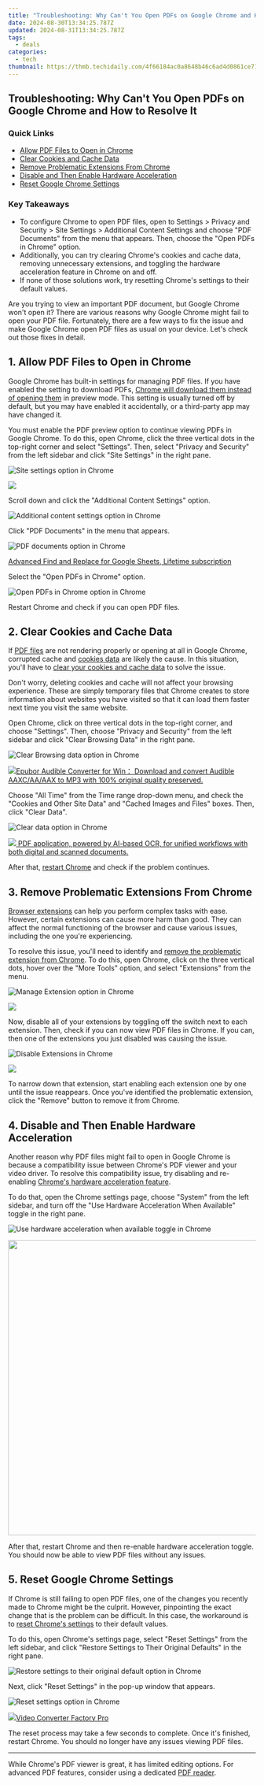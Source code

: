 ```yaml
---
title: "Troubleshooting: Why Can't You Open PDFs on Google Chrome and How to Resolve It"
date: 2024-08-30T13:34:25.787Z
updated: 2024-08-31T13:34:25.787Z
tags:
  - deals
categories:
  - tech
thumbnail: https://thmb.techidaily.com/4f66184ac0a8648b46c6ad4d0861ce71f7dbc55baf3e5392923e05f30fb00ef3.jpg
---
```


## Troubleshooting: Why Can't You Open PDFs on Google Chrome and How to Resolve It

### Quick Links

* [Allow PDF Files to Open in Chrome](https://buynow-info.techidaily.com/in-depth-review-exploring-the-latest-functionality-on-the-fitbit-charge-6-wearable-tracker/)
* [Clear Cookies and Cache Data](https://facebook-video-share.techidaily.com/updated-in-2024-expertly-design-your-3d-openers-best-picks/)
* [Remove Problematic Extensions From Chrome](https://on-screen-recording.techidaily.com/in-2024-elite-pace-setter-pc-titles/)
* [Disable and Then Enable Hardware Acceleration](https://buynow-info.techidaily.com/sonys-visionary-display-unleashed-in-depth-review-of-the-49-4k-uhd-smart-led-xbr49x9/)
* [Reset Google Chrome Settings](https://android-frp.techidaily.com/in-2024-is-gsm-flasher-adb-legit-full-review-to-bypass-your-htc-u23-pro-phone-frp-lock-by-drfone-android/)

### Key Takeaways

* To configure Chrome to open PDF files, open to Settings > Privacy and Security > Site Settings > Additional Content Settings and choose "PDF Documents" from the menu that appears. Then, choose the "Open PDFs in Chrome" option.
* Additionally, you can try clearing Chrome's cookies and cache data, removing unnecessary extensions, and toggling the hardware acceleration feature in Chrome on and off.
* If none of those solutions work, try resetting Chrome's settings to their default values.

 Are you trying to view an important PDF document, but Google Chrome won't open it? There are various reasons why Google Chrome might fail to open your PDF file. Fortunately, there are a few ways to fix the issue and make Google Chrome open PDF files as usual on your device. Let's check out those fixes in detail.

##  1\. Allow PDF Files to Open in Chrome

 Google Chrome has built-in settings for managing PDF files. If you have enabled the setting to download PDFs, [Chrome will download them instead of opening them](https://video-capture.techidaily.com/from-novice-to-pro-utilizing-obs-on-android-systems/) in preview mode. This setting is usually turned off by default, but you may have enabled it accidentally, or a third-party app may have changed it.

 You must enable the PDF preview option to continue viewing PDFs in Google Chrome. To do this, open Chrome, click the three vertical dots in the top-right corner and select "Settings". Then, select "Privacy and Security" from the left sidebar and click "Site Settings" in the right pane.

![Site settings option in Chrome](https://static1.howtogeekimages.com/wordpress/wp-content/uploads/2023/11/site-settings-option.jpg) 

<!-- affiliate ads begin -->
<a href="https://store.movavi.com/affiliate.php?ACCOUNT=MOVAVI&AFFILIATE=108875&PATH=https%3A%2F%2Fwww.movavi.com%3FAFFILIATE%3D108875%26RESOURCE%3DMovavi%2BVideo%2BEditor%2Bbox"><img src="https://mcusercontent.com/0885a03ded3d480dca9287f12/images/6d3207fd-9f15-4c21-f0ad-59c68e6a7e2a.png" border="0"></a>
<!-- affiliate ads end -->
 Scroll down and click the "Additional Content Settings" option.

![Additional content settings option in Chrome](https://static1.howtogeekimages.com/wordpress/wp-content/uploads/2023/11/additional-content-settings.jpg) 

 Click "PDF Documents" in the menu that appears.

![PDF documents option in Chrome](https://static1.howtogeekimages.com/wordpress/wp-content/uploads/2023/11/pdf-documents.jpg) 

<!-- affiliate ads begin -->
<a href="https://secure.2checkout.com/order/checkout.php?PRODS=4729642&QTY=1&AFFILIATE=108875&CART=1">Advanced Find and Replace for Google Sheets, Lifetime subscription</a>
<!-- affiliate ads end -->
 Select the "Open PDFs in Chrome" option.

![Open PDFs in Chrome option in Chrome](https://static1.howtogeekimages.com/wordpress/wp-content/uploads/2023/11/open-pdfs-in-chrome-1.jpg) 

 Restart Chrome and check if you can open PDF files.

##  2\. Clear Cookies and Cache Data

 If [PDF files](https://extra-support.techidaily.com/new-obs-vs-wirecast-which-should-you-trust-for-live/) are not rendering properly or opening at all in Google Chrome, corrupted cache and [cookies data](https://fake-location.techidaily.com/best-10-mock-location-apps-worth-trying-on-realme-v30-drfone-by-drfone-virtual-android/) are likely the cause. In this situation, you'll have to [clear your cookies and cache data](https://smart-video-creator.techidaily.com/in-2024-take-control-of-time-top-10-free-video-speed-manipulation-apps-for-mobile/) to solve the issue.

 Don't worry, deleting cookies and cache will not affect your browsing experience. These are simply temporary files that Chrome creates to store information about websites you have visited so that it can load them faster next time you visit the same website.

 Open Chrome, click on three vertical dots in the top-right corner, and choose "Settings". Then, choose "Privacy and Security" from the left sidebar and click "Clear Browsing Data" in the right pane.

![Clear Browsing data option in Chrome](https://static1.howtogeekimages.com/wordpress/wp-content/uploads/2023/11/clear-browsing-data.jpg) 

<!-- affiliate ads begin -->
<a href="https://secure.2checkout.com/order/checkout.php?PRODS=4708689&QTY=1&AFFILIATE=108875&CART=1"><img src="https://www.epubor.com/images/uppic/audible-converter-interface.png" border="0">Epubor Audible Converter for Win： Download and convert Audible AAXC/AA/AAX to MP3 with 100% original quality preserved.</a>
<!-- affiliate ads end -->
 Choose "All Time" from the Time range drop-down menu, and check the "Cookies and Other Site Data" and "Cached Images and Files" boxes. Then, click "Clear Data".

![Clear data option in Chrome](https://static1.howtogeekimages.com/wordpress/wp-content/uploads/2023/11/clear-data.jpg) 

<!-- affiliate ads begin -->
<a href="https://checkout.abbyy.com/order/checkout.php?PRODS=39254549&QTY=1&AFFILIATE=108875&CART=1"> <img src="https://secure.avangate.com/images/merchant/0e5fb5c76fca16adbee503c9aff393cd/products/8_FR-Badges-NEW-FR-Standard-16-WIN-200.png" border="0"> PDF application, powered by AI-based OCR, for unified workflows with both digital and scanned documents. </a>
<!-- affiliate ads end -->
 After that, [restart Chrome](https://techidaily.com/how-to-factory-reset-lava-storm-5g-in-5-easy-ways-drfone-by-drfone-reset-android-reset-android/) and check if the problem continues.

##  3\. Remove Problematic Extensions From Chrome

[Browser extensions](https://screen-video-capture.techidaily.com/new-in-2024-ultimate-guide-unpacking-the-secrets-of-du-recorder/) can help you perform complex tasks with ease. However, certain extensions can cause more harm than good. They can affect the normal functioning of the browser and cause various issues, including the one you're experiencing.

 To resolve this issue, you'll need to identify and [remove the problematic extension from Chrome](https://technical-tips.techidaily.com/easy-instructions-for-performing-a-successful-chromecast-update/). To do this, open Chrome, click on the three vertical dots, hover over the "More Tools" option, and select "Extensions" from the menu.

![Manage Extension option in Chrome](https://static1.howtogeekimages.com/wordpress/wp-content/uploads/2023/11/manage-extension-option.jpg) 

<!-- affiliate ads begin -->
<a href="https://shop.systoolsgroup.com/affiliate.php?ACCOUNT=SYSTOOBY&AFFILIATE=108875&PATH=https%3A%2F%2Fwww.systoolsgroup.com%3FAFFILIATE%3D108875%26RESOURCE%3D%2BSysTools%2BOutlook%2BRecovery"><img src="https://www.systoolsgroup.com/box/outlook-recovery.png" border="0"></a>
<!-- affiliate ads end -->
 Now, disable all of your extensions by toggling off the switch next to each extension. Then, check if you can now view PDF files in Chrome. If you can, then one of the extensions you just disabled was causing the issue.

![Disable Extensions in Chrome](https://static1.howtogeekimages.com/wordpress/wp-content/uploads/2023/11/disable-extensions.jpg) 

<!-- affiliate ads begin -->
<a href="https://secure.2checkout.com/order/checkout.php?PRODS=4621764&QTY=1&AFFILIATE=108875&CART=1"><img src="https://www.x-mirage.com/x-mirage/img/page-home.jpg" border="0"></a>
<!-- affiliate ads end -->
 To narrow down that extension, start enabling each extension one by one until the issue reappears. Once you've identified the problematic extension, click the "Remove" button to remove it from Chrome.

##  4\. Disable and Then Enable Hardware Acceleration

 Another reason why PDF files might fail to open in Google Chrome is because a compatibility issue between Chrome's PDF viewer and your video driver. To resolve this compatibility issue, try disabling and re-enabling [Chrome's hardware acceleration feature](https://android-frp.techidaily.com/in-2024-oneplus-ace-2-pro-adb-format-tool-for-pc-vs-other-unlocking-tools-which-one-is-the-best-by-drfone-android/).

 To do that, open the Chrome settings page, choose "System" from the left sidebar, and turn off the "Use Hardware Acceleration When Available" toggle in the right pane.

![Use hardware acceleration when available toggle in Chrome](https://static1.howtogeekimages.com/wordpress/wp-content/uploads/2023/11/use-hardware-acceleration-when-available.jpg) 

<!-- affiliate ads begin -->
<a href="https://appsumo.8odi.net/c/5597632/2082529/7443" target="_top" id="2082529"><img src="//a.impactradius-go.com/display-ad/7443-2082529" border="0" alt="" width="1200" height="600"/></a><img height="0" width="0" src="https://appsumo.8odi.net/i/5597632/2082529/7443" style="position:absolute;visibility:hidden;" border="0" />
<!-- affiliate ads end -->
 After that, restart Chrome and then re-enable hardware acceleration toggle. You should now be able to view PDF files without any issues.

##  5\. Reset Google Chrome Settings

 If Chrome is still failing to open PDF files, one of the changes you recently made to Chrome might be the culprit. However, pinpointing the exact change that is the problem can be difficult. In this case, the workaround is to [reset Chrome's settings](https://fake-location.techidaily.com/how-to-fix-nubia-z50s-pro-find-my-friends-no-location-found-drfone-by-drfone-virtual-android/) to their default values.

 To do this, open Chrome's settings page, select "Reset Settings" from the left sidebar, and click "Restore Settings to Their Original Defaults" in the right pane.

![Restore settings to their original default option in Chrome](https://static1.howtogeekimages.com/wordpress/wp-content/uploads/2023/11/restore-settings-to-their-original-default.jpg) 

 Next, click "Reset Settings" in the pop-up window that appears.

![Reset settings option in Chrome](https://static1.howtogeekimages.com/wordpress/wp-content/uploads/2023/11/reset-settings-option.jpg) 

<!-- affiliate ads begin -->
<a href="https://secure.2checkout.com/order/checkout.php?PRODS=4537547&QTY=1&AFFILIATE=108875&CART=1"><img src="https://secure.avangate.com/images/merchant/4b0a0290ad7df100b77e86839989a75e/products/vcfpro.png" border="0">Video Converter Factory Pro</a>
<!-- affiliate ads end -->
 The reset process may take a few seconds to complete. Once it's finished, restart Chrome. You should no longer have any issues viewing PDF files.

---

 While Chrome's PDF viewer is great, it has limited editing options. For advanced PDF features, consider using a dedicated [PDF reader](https://desktop-recording.techidaily.com/updated-in-2024-no-internet-full-fun-best-offline-gaming-on-mobile-devices/).

<ins class="adsbygoogle"
     style="display:block"
     data-ad-format="autorelaxed"
     data-ad-client="ca-pub-7571918770474297"
     data-ad-slot="1223367746"></ins>



<ins class="adsbygoogle"
     style="display:block"
     data-ad-client="ca-pub-7571918770474297"
     data-ad-slot="8358498916"
     data-ad-format="auto"
     data-full-width-responsive="true"></ins>


